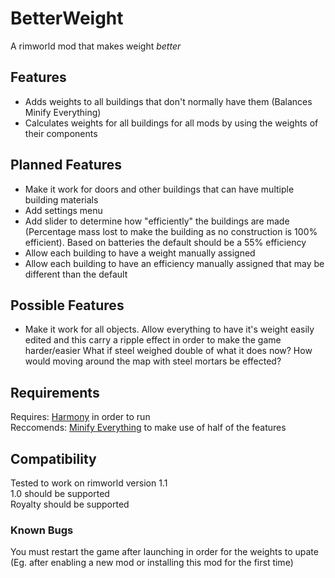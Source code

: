 # BetterWeight
A rimworld mod that makes weight *better*

## Features
* Adds weights to all buildings that don't normally have them (Balances Minify Everything)
* Calculates weights for all buildings for all mods by using the weights of their components

## Planned Features
* Make it work for doors and other buildings that can have multiple building materials
* Add settings menu
* Add slider to determine how "efficiently" the buildings are made (Percentage mass lost to make the building as no construction is 100% efficient).
Based on batteries the default should be a 55% efficiency
* Allow each building to have a weight manually assigned
* Allow each building to have an efficiency manually assigned that may be different than the default

## Possible Features
* Make it work for all objects. Allow everything to have it's weight easily edited and this carry a ripple effect in order to make the game harder/easier
What if steel weighed double of what it does now? How would moving around the map with steel mortars be effected?

## Requirements
Requires: [Harmony](https://github.com/pardeike/HarmonyRimWorld) in order to run  
Reccomends: [Minify Everything](https://github.com/erdelf/MinifyEverything) to make use of half of the features

## Compatibility
Tested to work on rimworld version 1.1  
1.0 should be supported  
Royalty should be supported  

### Known Bugs
You must restart the game after launching in order for the weights to upate (Eg. after enabling a new mod or installing this mod for the first time)
